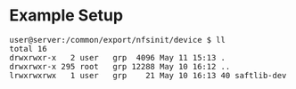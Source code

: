 # Example Setup

<pre>
user@server:/common/export/nfsinit/device $ ll
total 16
drwxrwxr-x   2 user   grp  4096 May 11 15:13 .
drwxrwxr-x 295 root   grp 12288 May 10 16:12 ..
lrwxrwxrwx   1 user   grp    21 May 10 16:13 40_saftlib-dev -> ../global/saftlib-dev
</pre>
